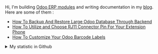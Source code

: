 Hi, I'm building [Odoo ERP modules](https://apps.odoo.com/apps/browse?repo_maintainer_id=276647) and writing documentation in my [blog](https://www.projectflakes.com). Here are some of them :
<!-- BLOG-POST-LIST:START -->
- [How To Backup And Restore Large Odoo Database Through Backend](https://www.projectflakes.com/2022/04/how-to-backup-and-restore-large-odoo.html)
- [How To Utilize and Choose RJ11 Connector Pin For Your Extension Phone](https://www.projectflakes.com/2022/04/how-to-utilize-and-choose-rj11.html)
- [How To Customize Your Odoo Barcode Labels](https://www.projectflakes.com/2022/04/how-to-customize-your-odoo-barcode.html)
<!-- BLOG-POST-LIST:END -->


<details>
    <summary>My statistic in Github</summary>
<div>

<img height="154" src="https://github-readme-stats.vercel.app/api?username=altela&count_private=true&theme=github_dark&hide_border=true&show_icons=true&include_all_commits=true&hide_rank=false&custom_title=Activity%20On%20GitHub" />
  
<img height="154" src="https://github-readme-stats.vercel.app/api/top-langs/?username=altela&layout=compact&theme=github_dark&&langs_count=10&hide_border=true&custom_title=Repository's%20Composition%20Languages" />
</div>
    
<!--START_SECTION:waka-->

```text
Python            17 hrs 15 mins  ████████████████░░░░░░░░░   63.65 %
XML               8 hrs 30 mins   ████████░░░░░░░░░░░░░░░░░   31.38 %
Text              1 hr 8 mins     █░░░░░░░░░░░░░░░░░░░░░░░░   04.20 %
JavaScript        12 mins         ▒░░░░░░░░░░░░░░░░░░░░░░░░   00.77 %
ReST              0 secs          ░░░░░░░░░░░░░░░░░░░░░░░░░   00.00 %
Gettext Catalog   0 secs          ░░░░░░░░░░░░░░░░░░░░░░░░░   00.00 %
```

<!--END_SECTION:waka-->

</details>

<!-- Waka documentation : https://medium.com/@JakenH/show-off-your-coding-stats-on-your-github-profile-using-wakatime-ce3ceb1063b5 -->

